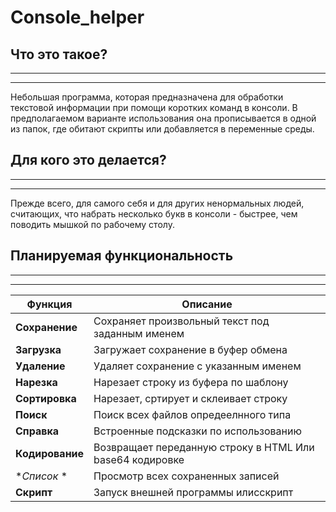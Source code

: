 # Console_helper

## Что это такое?
---
---
Небольшая программа, которая предназначена для обработки текстовой информации при помощи коротких команд в консоли.
В предполагаемом варианте использования она прописывается в одной из папок, где обитают скрипты или добавляется в переменные среды.


## Для кого это делается?
---
---
Прежде всего, для самого себя и для других ненормальных людей, считающих, что набрать несколько букв в консоли - быстрее, чем поводить мышкой по рабочему столу.

## Планируемая функциональность
---
---


|Функция | Описание|
--- | ---
**Сохранение** | Сохраняет произвольный текст под заданным именем
**Загрузка** | Загружает сохранение в буфер обмена
**Удаление** | Удаляет сохранение с указанным именем
**Нарезка** | Нарезает строку из буфера по шаблону
**Сортировка** | Нарезает, сртирует и склеивает строку
**Поиск** | Поиск всех файлов опредеелнного типа
**Справка** | Встроенные подсказки по использованию
**Кодирование** | Возвращает переданную строку в HTML Или base64 кодировке
**Список* *| Просмотр всех сохраненных записей
**Скрипт**| Запуск внешней программы илисскрипт

